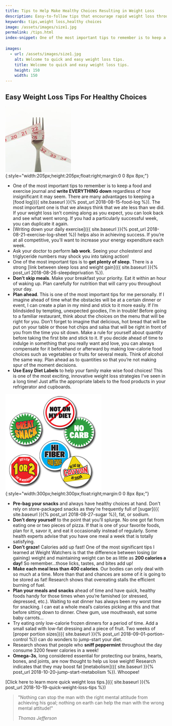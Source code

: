 ```yaml
---
title: Tips to Help Make Healthy Choices Resulting in Weight Loss
description: Easy-to-follow tips that encourage rapid weight loss through healthy choices regarding food, beverage, and exercise. Practice these for diet success.
keywords: tips,weight loss,healthy choices
image: /assets/images/size1.jpg
permalink: /tips.html
index-snippet: One of the most important tips to remember is to keep a food and exercise journal and write EVERYTHING down regardless of how insignificant it may seem. Learn how to do this easily and effectively.

images:
  - url: /assets/images/size1.jpg
    alt: Welcome to quick and easy weight loss tips.
    title: Welcome to quick and easy weight loss tips.
    height: 150
    width: 150
---
```


## Easy Weight Loss Tips For Healthy Choices

![Welcome to quick and easy weight loss tips.](/assets/images/size1.jpg){:style="width:205px;height:205px;float:right;margin:0 0 8px 8px;"}

* One of the most important tips to remember is to keep a food and exercise journal and __write EVERYTHING down__ regardless of how insignificant it may seem. There are many advantages to keeping a [food log]({{ site.baseurl }}{% post_url 2018-08-15-food-log %}). The most important one is that we always think that we ate less than we did. If your weight loss isn’t coming along as you expect, you can look back and see what went wrong. If you had a particularly successful week, you can duplicate it again.
* [Writing down your daily exercise]({{ site.baseurl }}{% post_url 2018-08-21-exercise-log-sheet %}) helps also in achieving success. If you’re at all competitive, you’ll want to increase your energy expenditure each week.
* Ask your doctor to perform __lab work__. Seeing your cholesterol and triglyceride numbers may shock you into taking action!
* One of the most important tips is to __get plenty of sleep__. There is a strong [link between sleep loss and weight gain]({{ site.baseurl }}{% post_url 2018-08-26-sleepdeprivation %}).
* __Don’t skip meals__. Make your breakfast your priority. Eat it within an hour of waking up. Plan carefully for nutrition that will carry you throughout your day. 
* __Plan ahead__. This is one of the most important tips for me personally. If I imagine ahead of time what the obstacles will be at a certain dinner or event, I can create a plan in my mind and stick to it more easily. If I’m blindsided by tempting, unexpected goodies, I’m in trouble! Before going to a familiar restaurant, think about the choices on the menu that will be right for you. Don’t forget to imagine that delicious, hot bread that will be put on your table or those hot chips and salsa that will be right in front of you from the time you sit down. Make a rule for yourself about quantity before taking the first bite and stick to it. If you decide ahead of time to indulge in something that you really want and love, you can always compensate for it beforehand or afterward by making low-calorie food choices such as vegetables or fruits for several meals. Think of alcohol the same way. Plan ahead as to quantities so that you’re not making spur of the moment decisions.
* __Use Easy Diet Labels__ to help your family make wise food choices! This is one of the most exciting, innovative weight loss strategies I've seen in a long time! Just affix the appropriate labels to the food products in your refrigerator and cupboards.

![Welcome to weight loss tips.](/assets/images/eat-healthy-easydietlabels32kb.jpg){:style="width:300px;height:300px;float:right;margin:0 0 8px 8px;"}
* __Pre-bag your snacks__ and always have healthy choices at hand. Don't rely on store-packaged snacks as they're frequently full of [sugar]({{ site.baseurl }}{% post_url 2018-08-27-sugar %}), fat, or sodium.
* __Don’t deny yourself__ to the point that you’ll splurge. No one got fat from eating one or two pieces of pizza. If that is one of your favorite foods, plan for it, savor it, and eat it occasionally instead of regularly. Some health experts advise that you have one meal a week that is totally satisfying.
* __Don’t graze!__ Calories add up fast! One of the most significant tips I learned at Weight Watchers is that the difference between losing (or gaining) weight and maintaining weight can be as little as __200 calories a day!__ So remember...those licks, tastes, and bites add up!
* __Make each meal less than 400 calories__. Our bodies can only deal with so much at a time. More than that and chances are some of it is going to be stored as fat!  Research shows that overeating stalls the efficient burning of fuel. 
* __Plan your meals and snacks__ ahead of time and have quick, healthy foods handy for those times when you’re famished (or stressed, depressed, etc.). Waiting to eat dinner has always been my worst time for snacking. I can eat a whole meal’s calories picking at this and that before sitting down to dinner. Chew gum, use mouthwash, eat some baby carrots…
* Try eating only low-calorie frozen dinners for a period of time. Add a small salad with low-fat dressing and a piece of fruit. Two weeks of [proper portion sizes]({{ site.baseurl }}{% post_url 2018-09-01-portion-control %}) can do wonders to jump-start your diet.
* Research shows that people who __sniff peppermint__ throughout the day consume 3200 fewer calories in a week!
* __Omega-3s__, long considered essential for protecting our brains, hearts, bones, and joints, are now thought to help us lose weight!  Research indicates that they may boost fat [metabolism]({{ site.baseurl }}{% post_url 2018-10-20-jump-start-metabolism %}). Whoopee!

[Click here to learn more quick weight loss tips.]({{ site.baseurl }}{% post_url 2018-10-19-quick-weight-loss-tips %})

> "Nothing can stop the man with the right mental attitude from achieving his goal; nothing on earth can help the man with the wrong mental attitude!" 
>
> <cite>Thomas Jefferson</cite>